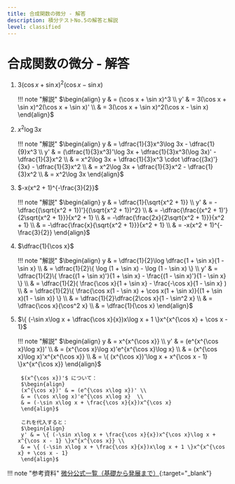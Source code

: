 ```yaml
---
title: 合成関数の微分 - 解答
description: 積分テストNo.5の解答と解説
level: classified
---
```


# 合成関数の微分 - 解答

1. $3(\cos x + \sin x)^2(\cos x - \sin x)$

    !!! note "解説"
        $\begin{align}
        y & = (\cos x + \sin x)^3 \\
        y' & = 3(\cos x + \sin x)^2(\cos x + \sin x)' \\
        & = 3(\cos x + \sin x)^2(\cos x - \sin x)
        \end{align}$

2. $x^2\log 3x$

    !!! note "解説"
        $\begin{align}
        y & = \dfrac{1}{3}x^3\log 3x - \dfrac{1}{9}x^3 \\
        y' & = (\dfrac{1}{3}x^3)'\log 3x + \dfrac{1}{3}x^3(\log 3x)' - \dfrac{1}{3}x^2 \\
        & = x^2\log 3x + \dfrac{1}{3}x^3 \cdot \dfrac{(3x)'}{3x} - \dfrac{1}{3}x^2 \\
        & = x^2\log 3x + \dfrac{1}{3}x^2 - \dfrac{1}{3}x^2 \\
        & = x^2\log 3x
        \end{align}$

3. $-x(x^2 + 1)^{-\frac{3}{2}}$

    !!! note "解説"
        $\begin{align}
        y & = \dfrac{1}{\sqrt{x^2 + 1}} \\
        y' & = -\dfrac{(\sqrt{x^2 + 1})'}{(\sqrt{x^2 + 1})^2} \\
        & = -\dfrac{\frac{(x^2 + 1)'}{2\sqrt{x^2 + 1}}}{x^2 + 1} \\
        & = -\dfrac{\frac{2x}{2\sqrt{x^2 + 1}}}{x^2 + 1} \\
        & = -\dfrac{\frac{x}{\sqrt{x^2 + 1}}}{x^2 + 1} \\
        & = -x(x^2 + 1)^{-\frac{3}{2}}
        \end{align}$

4. $\dfrac{1}{\cos x}$

    !!! note "解説"
        $\begin{align}
        y & = \dfrac{1}{2}\log \dfrac{1 + \sin x}{1 - \sin x} \\
        & = \dfrac{1}{2}\{ \log (1 + \sin x) - \log (1 - \sin x) \} \\
        y' & = \dfrac{1}{2}\{ \frac{(1 + \sin x)'}{1 + \sin x} - \frac{(1 - \sin x)'}{1 - \sin x} \} \\
        & = \dfrac{1}{2}( \frac{\cos x}{1 + \sin x} - \frac{-\cos x}{1 - \sin x} ) \\
        & = \dfrac{1}{2}\{ \frac{\cos x(1 - \sin x) + \cos x(1 + \sin x)}{(1 + \sin x)(1 - \sin x)} \} \\
        & = \dfrac{1}{2}\dfrac{2\cos x}{1 - \sin^2 x} \\
        & = \dfrac{\cos x}{\cos^2 x} \\
        & = \dfrac{1}{\cos x}
        \end{align}$

5. $\{ (-\sin x\log x + \dfrac{\cos x}{x})x\log x + 1 \}x^{x^{\cos x} + \cos x - 1}$

    !!! note "解説"
        $\begin{align}
        y & = x^{x^{\cos x}} \\
        y' & = (e^{x^{\cos x}\log x})' \\
        & = (x^{\cos x}\log x)'e^{x^{\cos x}\log x} \\
        & = (x^{\cos x}\log x)'x^{x^{\cos x}} \\
        & = \{ (x^{\cos x})'\log x + x^{\cos x - 1} \}x^{x^{\cos x}}
        \end{align}$

        $(x^{\cos x})'$ について：
        $\begin{align}
        (x^{\cos x})' & = (e^{\cos x\log x})' \\
        & = (\cos x\log x)'e^{\cos x\log x}  \\
        & = (-\sin x\log x + \frac{\cos x}{x})x^{\cos x}
        \end{align}$

        これを代入すると：
        $\begin{align}
        y' & = \{ (-\sin x\log x + \frac{\cos x}{x})x^{\cos x}\log x + x^{\cos x - 1} \}x^{x^{\cos x}} \\
        & = \{ (-\sin x\log x + \frac{\cos x}{x})x\log x + 1 \}x^{x^{\cos x} + \cos x - 1}
        \end{align}$

!!! note "参考資料"
    [微分公式一覧（基礎から発展まで）](https://manabitimes.jp/math/1109){:target="_blank"}